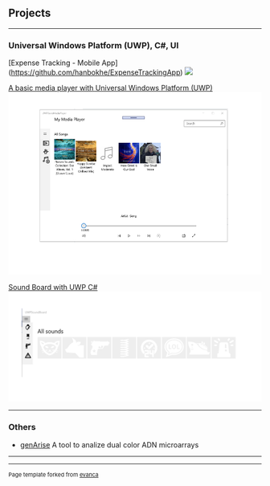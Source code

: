 ## Projects

---

### Universal Windows Platform (UWP), C#, UI

[Expense Tracking - Mobile App] (https://github.com/hanbokhe/ExpenseTrackingApp)
<img src="images/ExpenseTraking.gif?raw=true"/>

[A basic media player with Universal Windows Platform (UWP)](https://github.com/anagomezmayen/UWPBasicMediaPlayer)
<img src="images/MediaPlayer.png?raw=true"/>

[Sound Board with UWP C#](https://github.com/anagomezmayen/UWPSoundBoard)
<img src="images/soundBoard.png?raw=true"/>




---

### Others

- [genArise](https://www.bioconductor.org/packages/release/bioc/html/genArise.html) A tool to analize dual color ADN microarrays

---




---
<p style="font-size:11px">Page template forked from <a href="https://github.com/evanca/quick-portfolio">evanca</a></p>
<!-- Remove above link if you don't want to attibute -->
